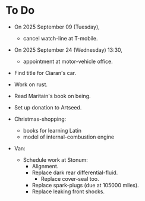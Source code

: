 # To Do

- On 2025 September 09 (Tuesday),
  - cancel watch-line at T-mobile.

- On 2025 September 24 (Wednesday) 13:30,
  - appointment at motor-vehicle office.

- Find title for Ciaran's car.

- Work on rust.

- Read Maritain's book on being.

- Set up donation to Artseed.

- Christmas-shopping:
  - books for learning Latin
  - model of internal-combustion engine

- Van:
  - Schedule work at Stonum:
    - Alignment.
    - Replace dark rear differential-fluid.
      - Replace cover-seal too.
    - Replace spark-plugs (due at 105000
      miles).
    - Replace leaking front shocks.

<!-- EOF -->
